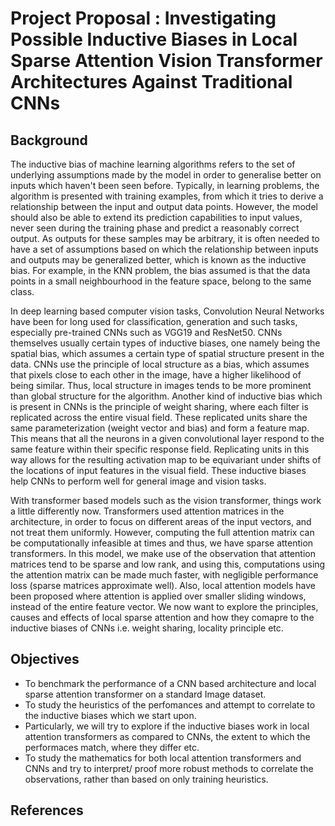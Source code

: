 # Project Proposal : Investigating Possible Inductive Biases in Local Sparse Attention Vision Transformer Architectures Against Traditional CNNs

## Background 
The inductive bias of machine learning algorithms refers to the set of underlying assumptions made by the model in order to generalise better on inputs which haven't been seen before. Typically, in learning problems, the algorithm is presented with training examples, from which it tries to derive a relationship between the input and output data points. However, the model should also be able to extend its prediction capabilities to input values, never seen during the training phase and predict a reasonably correct output. As outputs for these samples may be arbitrary, it is often needed to have a set of assumptions based on which the relationship between inputs and outputs may be generalized better, which is known as the inductive bias. For example, in the KNN problem, the bias assumed is that the data points in a small neighbourhood in the feature space, belong to the same class.

In deep learning based computer vision tasks, Convolution Neural Networks have been for long used for classification, generation and such tasks, especially pre-trained CNNs such as VGG19 and ResNet50. CNNs themselves usually certain types of inductive biases, one namely being the spatial bias, which assumes a certain type of spatial structure present in the data. CNNs use the principle of local structure as a bias, which assumes that pixels close to each other in the image, have a higher likelihood of being similar. Thus, local structure in images tends to be more prominent than global structure for the algorithm. Another kind of inductive bias which is present in CNNs is the principle of weight sharing, where each filter is replicated across the entire visual field. These replicated units share the same parameterization (weight vector and bias) and form a feature map. This means that all the neurons in a given convolutional layer respond to the same feature within their specific response field. Replicating units in this way allows for the resulting activation map to be equivariant under shifts of the locations of input features in the visual field. These inductive biases help CNNs to perform well for general image and vision tasks.

With transformer based models such as the vision transformer, things work a little differently now. Transformers used attention matrices in the architecture, in order to focus on different areas of the input vectors, and not treat them uniformly. However, computing the full attention matrix can be computationally infeasible at times and thus, we have sparse attention transformers. In this model, we make use of the observation that attention matrices tend to be sparse and low rank, and using this, computations using the attention matrix can be made much faster, with negligible performance loss (sparse matrices approximate well). Also, local attention models have been proposed where attention is applied over smaller sliding windows, instead of the entire feature vector. We now want to explore the principles, causes and effects of local sparse attention and how they comapre to the inductive biases of CNNs i.e. weight sharing, locality principle etc.

## Objectives 

* To benchmark the performance of a CNN based architecture and local sparse attention transformer on a standard Image dataset.
* To study the heuristics of the perfomances and attempt to correlate to the inductive biases which we start upon.
* Particularly, we will try to explore if the inductive biases work in local attention transformers as compared to CNNs, the extent to which the performaces match, where they differ etc.
* To study the mathematics for both local attention transformers and CNNs and try to interpret/ proof more robust methods to correlate the observations, rather than based on only training heuristics.

## References 


